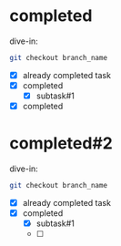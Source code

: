 # completed
dive-in:
```sh
git checkout branch_name
```
- [x] already completed task
- [x] completed
    - [x] subtask#1
- [x] completed

# completed#2
dive-in:
```sh
git checkout branch_name
```
- [x] already completed task
- [x] completed
    - [x] subtask#1
    - [ ] 
